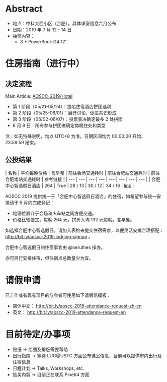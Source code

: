 <!-- TITLE: AOSCC 2019 -->
<!-- SUBTITLE: A quick summary of AOSCC 2019 -->

# Abstract

- 地点：中科大西小区（合肥），具体课室信息六月公布
- 日期：2019 年 7 月 12 - 14 日
- 抽奖内容：
	- 3 * PowerBook G4 12''

# 住房指南（进行中）
## 决定流程

Main Article: [AOSCC-2019/Hotel](/AOSCC-2019/Hotel)

- 第 1 阶段（05/21-05/24）：提名住宿酒店拼团选项
- 第 2 阶段（05/25-06/01）：展开讨论，促进共识形成
- 第 3 阶段（06/02-06/07）：投票表决确定最多 2 处拼团
- 6 月 8 日：所有参与拼团者确定每晚住处和类型

注：如无特殊说明，均以 UTC+8 为准。日期区间均为 00:00:00 开始、23:59:59 结束。

## 公投结果

| 名称 | 平均每晚价格 | 含早餐 | 前往会场交通耗时 | 前往合肥站交通耗时 | 前往合肥南站交通耗时 | 参考链接 |
| --- | --- | --- | --- | --- | --- | --- | --- |
| 合肥中心智选假日酒店 | 264 | True | 28 / 13 | 30 / 12 | 34 / 16 | [link](https://www.ihg.com.cn/holidayinnexpress/hotels/cn/zh/hefei/hfeex/hoteldetail) |

AOSCC 2019 提供统一于「合肥中心智选假日酒店」的住宿，如希望参与统一安排请于 5 月内完成登记：

- 地理位置介于会场和火车站之间方便交通。
- 价格比较便宜，每晚 264 元，拼房人均 132 元每晚，含早餐。

如选择合肥中心智选假日，请加入表格来提交住宿需求，以便灵活安排合理搭配：http://bit.ly/aoscc-2019-lodging-signup 。

合肥中心智选假日的住宿事宜由 @neruthes 操办。

亦可另行安排住宿，但住宿点总数量少为宜。

# 请假申请

已工作或有现有项目的与会者可使用如下请假信模板：

- 简体中文： http://bit.ly/aoscc-2019-attendance-request-zh-cn
- 英文： http://bit.ly/aoscc-2019-attendance-request-en

# 目前待定/办事项

- 贴纸 → 绘图及排版需要帮助
- 出行指南 → 等待 LUG@USTC 方面公布课室信息，目前可以提供市内出行及住宿信息
- 日程计划 → Talks, Workshops, etc.
- 抽奖内容 → 目前正在联系 Pine64 方面